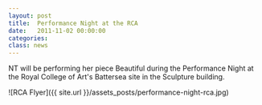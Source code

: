 ```yaml
---
layout: post
title:  Performance Night at the RCA
date:   2011-11-02 00:00:00
categories: 
class: news
---
```


NT will be performing her piece Beautiful during the Performance Night at the Royal College of Art's Battersea site in the Sculpture building. 

![RCA Flyer]({{ site.url }}/assets_posts/performance-night-rca.jpg)

